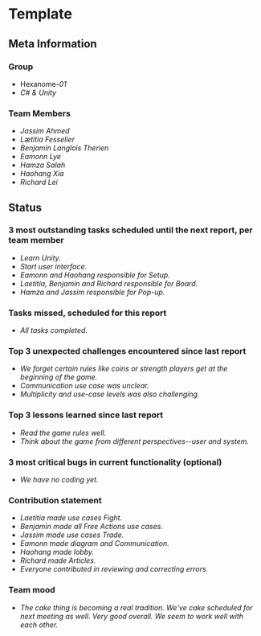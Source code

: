 # Template

## Meta Information

### Group

 * Hexanome-*01*
 * *C# & Unity*

### Team Members

 * *Jassim Ahmed*
 * *Lætitia Fesselier*
 * *Benjamin Langlois Therien*
 * *Eamonn Lye*
 * *Hamza Salah*
 * *Haohang Xia*
 * *Richard Lei*

## Status

### 3 most outstanding tasks scheduled until the next report, per team member

 * *Learn Unity.*
 * *Start user interface.*
 * *Eamonn and Haohang responsible for Setup.*
 * *Laetitia, Benjamin and Richard responsible for Board.*
 * *Hamza and Jassim responsible for Pop-up.*

### Tasks missed, scheduled for this report

 * *All tasks completed.*

### Top 3 unexpected challenges encountered since last report

 * *We forget certain rules like coins or strength players get at the beginning of the game.*
 * *Communication use case was unclear.*
 * *Multiplicity and use-case levels was also challenging.*

 
### Top 3 lessons learned since last report

 * *Read the game rules well.*
 * *Think about the game from different perspectives--user and system.*


### 3 most critical bugs in current functionality (optional)

 * *We have no coding yet.*

### Contribution statement

* *Laetitia made use cases Fight.*
 * *Benjamin made all Free Actions use cases.*
 * *Jassim made use cases Trade.*
 * *Eamonn made diagram and Communication.*
 * *Haohang made lobby.*
 * *Richard made Articles.*
 * *Everyone contributed in reviewing and correcting errors.*

### Team mood

 * *The cake thing is becoming a real tradition. We've cake scheduled for next meeting as well. Very good overall. We seem to work well with each other.*

